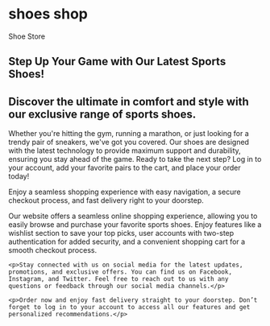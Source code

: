 # shoes shop
 <!DOCTYPE html>
<html lang="en">
<head>
    <meta charset="UTF-8">
    <meta name="viewport" content="width=device-width, initial-scale=1.0">
   Shoe Store 
</head>
<body>

<section class="ad-container">
    <h1>Step Up Your Game with Our Latest Sports Shoes!</h1>
    <p><h2>Discover the ultimate in comfort and style with our exclusive range of sports shoes.</h2>
     Whether you're hitting the gym, running a marathon, or just looking for a trendy pair of sneakers, we've got you covered.
     Our shoes are designed with the latest technology to provide maximum support and durability, ensuring you stay ahead of the game.
    Ready to take the next step? Log in to your account, add your favorite pairs to the cart, and place your order today! </p>
    Enjoy a seamless shopping experience with easy navigation, a secure checkout process, and fast delivery right to your doorstep.
    <p>Our website offers a seamless online shopping experience, allowing you to easily browse and purchase your favorite sports shoes. Enjoy features like a wishlist section to save your top picks, user accounts with two-step authentication for added security, and a convenient shopping cart for a smooth checkout process.</p>

    <p>Stay connected with us on social media for the latest updates, promotions, and exclusive offers. You can find us on Facebook, Instagram, and Twitter. Feel free to reach out to us with any questions or feedback through our social media channels.</p>
    
    <p>Order now and enjoy fast delivery straight to your doorstep. Don’t forget to log in to your account to access all our features and get personalized recommendations.</p>
    
</section>

</body>
</html>

